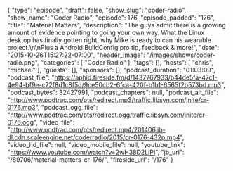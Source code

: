 {
  "type": "episode",
  "draft": false,
  "show_slug": "coder-radio",
  "show_name": "Coder Radio",
  "episode": 176,
  "episode_padded": "176",
  "title": "Material Matters",
  "description": "The guys admit there is a growing amount of evidence pointing to going your own way. What the Linux desktop has finally gotten right, why Mike is ready to can his wearable project.\n\nPlus a Android BuildConfig pro tip, feedback & more!",
  "date": "2015-10-26T15:27:22-07:00",
  "header_image": "/images/shows/coder-radio.png",
  "categories": [
    "Coder Radio"
  ],
  "tags": [],
  "hosts": [
    "chris",
    "michael"
  ],
  "guests": [],
  "sponsors": [],
  "podcast_duration": "01:03:09",
  "podcast_file": "https://aphid.fireside.fm/d/1437767933/b44de5fa-47c1-4e94-bf9e-c72f8d1c8f5d/9ce50cb2-6fca-420f-b1b1-6565f2b573bd.mp3",
  "podcast_bytes": 32427991,
  "podcast_chapters": null,
  "podcast_alt_file": "http://www.podtrac.com/pts/redirect.mp3/traffic.libsyn.com/jnite/cr-0176.mp3",
  "podcast_ogg_file": "http://www.podtrac.com/pts/redirect.ogg/traffic.libsyn.com/jnite/cr-0176.ogg",
  "video_file": "http://www.podtrac.com/pts/redirect.mp4/201406.jb-dl.cdn.scaleengine.net/coderradio/2015/cr-0176-432p.mp4",
  "video_hd_file": null,
  "video_mobile_file": null,
  "youtube_link": "https://www.youtube.com/watch?v=2wH38D2LiPI",
  "jb_url": "/89706/material-matters-cr-176/",
  "fireside_url": "/176"
}

